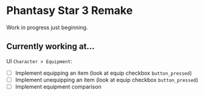 # Phantasy Star 3 Remake

Work in progress just beginning.

## Currently working at...

UI `Character > Equipment`:

- [ ] Implement equipping an item (look at equip checkbox `button_pressed`)
- [ ] Implement unequipping an item (look at equip checkbox `button_pressed`)
- [ ] Implement equipment comparison